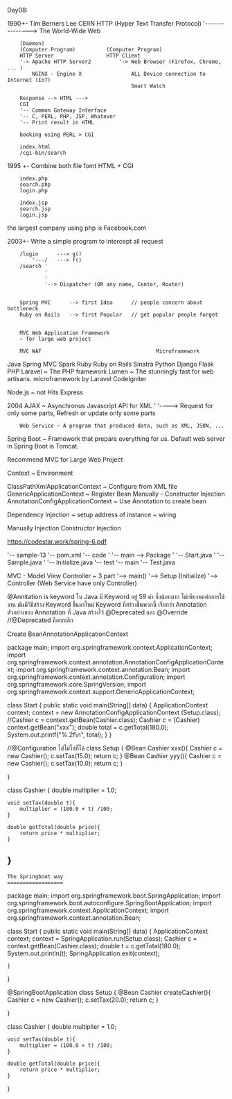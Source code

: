 
Day08:

1990+-	Tim Berners Lee	CERN
		HTTP (Hyper Text Transfer Protocol)
		'---------------> The World-Wide Web

		(Daemon)
		(Computer Program)			(Computer Program)
		HTTP Server					HTTP Client
		'-> Apache HTTP Server2			'-> Web Browser (Firefox, Chrome, ... )
			NGINX - Engine X				ALL Device connection to Internet (IoT)
											Smart Watch

		Response --> HTML --->
		CGI
		'-- Common Gateway Interface
		'-- C, PERL, PHP, JSP, Whatever
		'-- Print result in HTML

		booking using PERL > CGI
		
		index.html
		/cgi-bin/search


1995 +-	Combine both file fomt HTML + CGI

		index.php
		search.php
		login.php

		index.jsp
		search.jsp
		login.jsp

the largest company using php is Facebook.com




2003+- Write a simple program to intercept all request 
	
			
		/login		---> g()
			'---/	---> f()
		/search	'		
				'
				'
				'--> Dispatcher (OR any name, Center, Router)


		Spring MVC		--> first Idea 		// people concern about bottleneck
		Ruby on Rails 	--> first Popular	// get popular people forget


		MVC Web Application Framework
		~ for large web project
		
		MVC WAF										Microframework
Java	Spring MVC									Spark
Ruby	Ruby on Rails								Sinatra
Python	Django										Flask
PHP		Laravel ~ The PHP framework 				Lumen ~ The stunningly fast
					for web artisans. 						microframework by Laravel
		CodeIgniter

Node.js	~ not Hits									Express

2004	AJAX ~ Asynchronus Javascript API for XML
		'
		'----> 	Request for only some parts,
				Refresh or update only some parts

		Web Service ~ A program that produced data, such as XML, JSON, ...

Spring Boot ~ Framework that prepare everything for us.
				Default web server in Spring Boot is Tomcat.




Recommend MVC for Large Web Project


Context ~ Environment


ClassPathXmlApplicationContext			~ Configure from XML file
GenericApplicationContext				~ Register Bean Manually
											- Constructor Injection
AnnotationConfigApplicationContext		~ Use Annotation to create bean


Dependency Injection			~ setup address of instance
								~ wiring

Manually Injection
Constructor Injection


https://codestar.work/spring-6.pdf

'-- sample-13
	'-- pom.xml
	'-- code
	'	'-- main					--> Package
	'		'-- Start.java
	'		'-- Sample.java
	'		'-- Initialize.java
	'-- test
		'-- main
			'-- Test.java

MVC - Model View Controller ~ 3 part
		'--> main()
		'--> Setup (Initialize)
		'--> Controller (Web Service have only Controller)

@Annitation is keyword ใน Java มี Keyword อยู่ 59 คำ
				ซึ่งน้อยมาก ไม่เพียงพอต่อการใช้งาน
				มันมีวิธีสร้าง Keyword ขึ้นมาใหม่
				Keyword ที่สร้างขึ้นพวกนี้ เรียกว่า Annotation
				ตัวอย่างของ Annotation ที่ Java สร้างไว้
				@Deprecated และ @Override				//@Deprecated คือยกเลิก
				

Create BeanAnnotationApplicationContext

package main;
import org.springframework.context.ApplicationContext;
import org.springframework.context.annotation.AnnotationConfigApplicationContext;
import org.springframework.context.annotation.Bean;
import org.springframework.context.annotation.Configuration;
import org.springframework.core.SpringVersion;
import org.springframework.context.support.GenericApplicationContext;

class Start {
    public static void main(String[] data) {
        ApplicationContext context;
        context = new AnnotationConfigApplicationContext
                                        (Setup.class);
        //Cashier c = context.getBean(Cashier.class);
        Cashier c = (Cashier) context.getBean("xxx");
        double total = c.getTotal(180.0);
        System.out.printf("%.2f\n", total);
    }
}

//@Configuration ไส่ไม่ใส่ก็ได้
class Setup {
    @Bean 
        Cashier xxx(){
        Cashier c = new Cashier();
        c.setTax(15.0);
        return c;
    }
    @Bean 
        Cashier yyy(){
        Cashier c = new Cashier();
        c.setTax(10.0);
        return c;
    }
    
}

class Cashier {
    double multiplier = 1.0;
    
    void setTax(double t){
        multiplier = (100.0 + t) /100;
    }
    
    double getTotal(double price){
        return price * multiplier;
    }
}
-----------------------------------------------

   	The Springboot way
	==================

package main;
import org.springframework.boot.SpringApplication;
import org.springframework.boot.autoconfigure.SpringBootApplication;
import org.springframework.context.ApplicationContext;
import org.springframework.context.annotation.Bean;


class Start {
    public static void main(String[] data) {
        ApplicationContext context;
        context = SpringApplication.run(Setup.class);
        Cashier c = context.getBean(Cashier.class);
        double t = c.getTotal(180.0);
        System.out.println(t);
        SpringApplication.exit(context);
        
    }
}

@SpringBootApplication
class Setup {
    @Bean Cashier createCashier(){
        Cashier c = new Cashier();
        c.setTax(20.0);
        return c;
    }
    
    
}

class Cashier {
    double multiplier = 1.0;
    
    void setTax(double t){
        multiplier = (100.0 + t) /100;
    }
    
    double getTotal(double price){
        return price * multiplier;
    }
}

